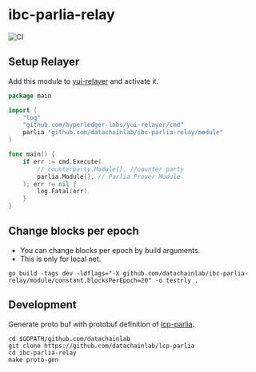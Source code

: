 # ibc-parlia-relay

![CI](https://github.com/datachainlab/ibc-parlia-relay/workflows/CI/badge.svg?branch=main)

## Setup Relayer

Add this module to [yui-relayer](https://github.com/hyperledger-labs/yui-relayer) and activate it.

```go
package main

import (
	"log"
	"github.com/hyperledger-labs/yui-relayer/cmd"
	parlia "github.com/datachainlab/ibc-parlia-relay/module"
)

func main() {
	if err := cmd.Execute(
		// counterparty.Module{}, //counter party
		parlia.Module{}, // Parlia Prover Module 
    ); err != nil {
		log.Fatal(err)
	}
}
```

## Change blocks per epoch 

* You can change blocks per epoch by build arguments.
* This is only for local net.
```
go build -tags dev -ldflags="-X github.com/datachainlab/ibc-parlia-relay/module/constant.blocksPerEpoch=20" -o testrly .
```

## Development

Generate proto buf with protobuf definition of [lcp-parlia](https://github.com/datachainlab/lcp-parlia).

```
cd $GOPATH/github.com/datachainlab
git clone https://github.com/datachainlab/lcp-parlia
cd ibc-parlia-relay
make proto-gen
```
